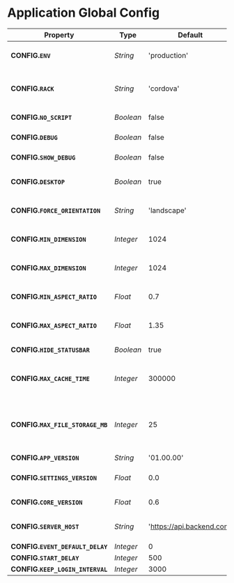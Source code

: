 # Application Global Config

| Property  | Type | Default | Description |
| ------------- | ------------- | ------------- | ------------- |
| __CONFIG.`ENV`__ | _String_ | 'production' | Values: 'development', 'test' |
| __CONFIG.`RACK`__ | _String_ | 'cordova' | Values: 'webapp', 'alpha', 'stage', 'local' |
| __CONFIG.`NO_SCRIPT`__ | _Boolean_ | false | Enable no-script mode |
| __CONFIG.`DEBUG`__ | _Boolean_ | false | Enable debug mode |
| __CONFIG.`SHOW_DEBUG`__ | _Boolean_ | false | Show debug on start |
| __CONFIG.`DESKTOP`__ | _Boolean_ | true | Allow Desktop Browser Support |
| __CONFIG.`FORCE_ORIENTATION`__ | _String_ | 'landscape' | Values: 'portrait', 'none' |
| __CONFIG.`MIN_DIMENSION`__ | _Integer_ | 1024 | Minimum Dimension (Pixel) |
| __CONFIG.`MAX_DIMENSION`__ | _Integer_ | 1024 | Maximum Dimension (Pixel) |
| __CONFIG.`MIN_ASPECT_RATIO`__ | _Float_ | 0.7 | Minimum Aspect Ratio (Factor W/H) |
| __CONFIG.`MAX_ASPECT_RATIO`__ | _Float_ | 1.35 | Maximum Aspect Ratio (Factor W/H) |
| __CONFIG.`HIDE_STATUSBAR`__ | _Boolean_ | true | Hide Device Statusbar |
| __CONFIG.`MAX_CACHE_TIME`__ | _Integer_ | 300000 | Define Response Cache Expiration |
| __CONFIG.`MAX_FILE_STORAGE_MB`__ | _Integer_ | 25 | Define reserved persistent local storage (FileSystem API) |
| __CONFIG.`APP_VERSION`__ | _String_ | '01.00.00' | App Version |
| __CONFIG.`SETTINGS_VERSION`__ | _Float_ | 0.0 | Settings Version (Incremental) |
| __CONFIG.`CORE_VERSION`__ | _Float_ | 0.6 | Core Version (Incremental) |
| __CONFIG.`SERVER_HOST`__ | _String_ | 'https://api.backend.com' | Backend Server HTTP Host |
| __CONFIG.`EVENT_DEFAULT_DELAY`__ | _Integer_ | 0 |   |
| __CONFIG.`START_DELAY`__ | _Integer_ | 500 |   |
| __CONFIG.`KEEP_LOGIN_INTERVAL`__ | _Integer_ | 3000 |   |
